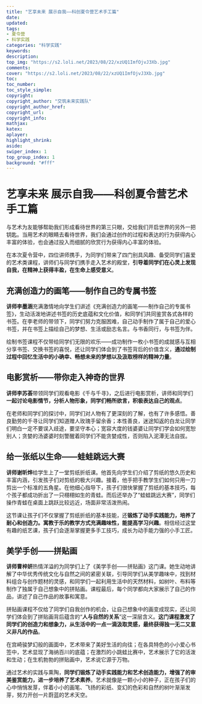 ```yaml
---
title: "艺享未来 展示自我——科创夏令营艺术手工篇"
date:
updated:
tags:
- 夏令营
- 科学实践
categories: "科学实践"
keywords:
description:
top_img: "https://s2.loli.net/2023/08/22/xzUQ1ImfOjvJ3Xb.jpg"
comments:
cover: "https://s2.loli.net/2023/08/22/xzUQ1ImfOjvJ3Xb.jpg"
toc:
toc_number:
toc_style_simple:
copyright:
copyright_author: "交筑未来实践队"
copyright_author_href:
copyright_url:
copyright_info:
mathjax:
katex:
aplayer:
highlight_shrink:
aside:
swiper_index: 1
top_group_index: 1
background: "#fff"
---
```

# 艺享未来 展示自我——科创夏令营艺术手工篇

与艺术为友能够帮助我们形成看待世界的第三只眼，交给我们开启世界的另外一把钥匙。当用艺术的眼睛去看待世界，我们会通过创作的过程和表达的行为获得内心丰富的体验，也会通过投入而细腻的欣赏行为获得内心丰富的体验。

在本次夏令营中，四位讲师携手，为同学们带来了四门别具风趣、备受同学们喜爱的艺术类课程，讲师们与同学们携手走入艺术的殿堂，**引导着同学们在心灵上发现自我，在精神上获得丰盈，在生命上感受意义**。

## 充满创造力的画笔——制作自己的专属书签

**讲师李墨涵**充满激情地向学生们讲述《充满创造力的画笔——制作自己的专属书签》，生动活泼地讲述书签的历史底蕴和文化价值，和同学们共同鉴赏各式各样的书签。在李老师的带领下，同学们努力克服困难，自己动手制作了属于自己的爱心书签，并在书签上描绘自己的梦想、生活或励志名言。与书香同行，与书签为伴。

绘制书签课程不仅带给同学们无限的欢乐——成功制作一枚小书签的成就感与互相分享书签、交换书签的喜悦，还让同学们体会到了书签背后的价值含义，**通过绘制过程中回忆生活中的小确幸、畅想未来的梦想以及汲取榜样的精神力量**。

## 电影赏析——带你走入神奇的世界

**讲师李苏荟**带领同学们观看电影《千与千寻》，之后进行电影赏析，讲师和同学们**一起讨论电影情节，分析人物形象，同学们畅所欲言，积极表达自己的观点**。

在老师和同学们的探讨中，同学们对人物有了更深刻的了解，也有了许多感悟。善良勤劳的千寻让同学们知道赠人玫瑰手留余香；本性善良，迷途知返的白龙让同学们明白一定不要误入歧途，要坚守本心；宽容大度的钱婆婆让同学们学会如何宽恕别人；贪婪的汤婆婆时刻警醒着同学们不能贪婪成性，否则陷入泥潭无法自拔。

## 给一张纸以生命——蛙蛙跳远大赛

**讲师谢昕烨**给学生上了一堂剪纸折纸课。他首先向学生们介绍了剪纸的悠久历史和丰富内涵，引发孩子们对剪纸的极大兴趣。接着，他手把手教学生们如何只用一刀剪出一个标准的五角星。在他细心指导下，孩子们很快掌握了剪纸的基本技巧，每个孩子都成功折出了一只栩栩如生的青蛙。而后还举办了“蛙蛙跳远大赛”，同学们操作青蛙在桌面上跳跃比较远近，场面非常活泼热闹。

这节课让孩子们不仅掌握了剪纸折纸的基本技能，还**锻炼了动手实践能力，培养了耐心和创造力。寓教于乐的教学方式充满趣味性，能提高学习兴趣**。相信经过这堂有趣的纸艺课，孩子们会逐渐掌握更多手工技巧，成长为动手能力强的小手工匠。

## 美学手创——拼贴画

**讲师曹梓妍**热情洋溢的为同学们上了《美学手创——拼贴画》这门课。她生动地讲解了中华优秀传统文化与自然之间的紧密关联，引导同学们从美学趣味中，找到材料组合与创作题材的灵感，和同学们一起利用生活中的天然材料，如树叶、布料等制作了独属于自己想象中的拼贴画。课程最后，每个同学都向大家展示了自己的作品，讲述了自己作品的故事和寓意。

拼贴画课程不仅给了同学们自我创作的机会，让自己想象中的画变成现实，还让同学们体会到了拼贴画背后蕴含的“**人与自然的关系**”这一深层含义。**这门课程激发了同学们的创造力和想象力，从生活中的一点一滴汲取灵感，最终获得独一无二又意义非凡的作品**。

在宫崎骏梦幻般的画面中，艺术带来了美好生活的向往；在各具特色的小小爱心书签中，艺术显现了海纳百川的底蕴；在激烈的小跳蛙比赛中，艺术展示了它的活泼和生动；在生机勃勃的拼贴画中，艺术说它源于万物。

通过艺术的实践与熏陶，**同学们锻炼了动手实践能力和艺术创造能力，增强了的审美鉴赏能力，进一步培养了艺术素养**。艺术就像是一颗小小的种子，正在孩子们的心中悄悄发芽，伴着小小的画笔、飞扬的彩纸、变幻的色彩和自然的树叶渐渐发芽，努力开创一片蔚蓝的艺术天空。